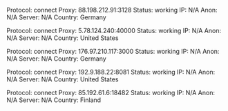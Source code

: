 Protocol: connect
Proxy: 88.198.212.91:3128
Status: working
IP: N/A
Anon: N/A
Server: N/A
Country: Germany

Protocol: connect
Proxy: 5.78.124.240:40000
Status: working
IP: N/A
Anon: N/A
Server: N/A
Country: United States

Protocol: connect
Proxy: 176.97.210.117:3000
Status: working
IP: N/A
Anon: N/A
Server: N/A
Country: Germany

Protocol: connect
Proxy: 192.9.188.22:8081
Status: working
IP: N/A
Anon: N/A
Server: N/A
Country: United States

Protocol: connect
Proxy: 85.192.61.6:18482
Status: working
IP: N/A
Anon: N/A
Server: N/A
Country: Finland

